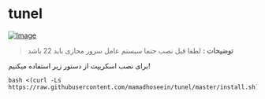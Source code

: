 # tunel

<span align="center"><a href="#"><img src="https://github.com/mamadhoseein/tunel/blob/main/App%20icon%20(20).png" alt="Image"></a></span>
> **توضیحات :** لطفا قبل نصب حتما سیستم عامل سرور مجازی باید 22 باشد

برای نصب اسکریپت از دستور زیر استفاده میکنیم!

```
bash <(curl -Ls https://raw.githubusercontent.com/mamadhoseein/tunel/master/install.sh)
```
